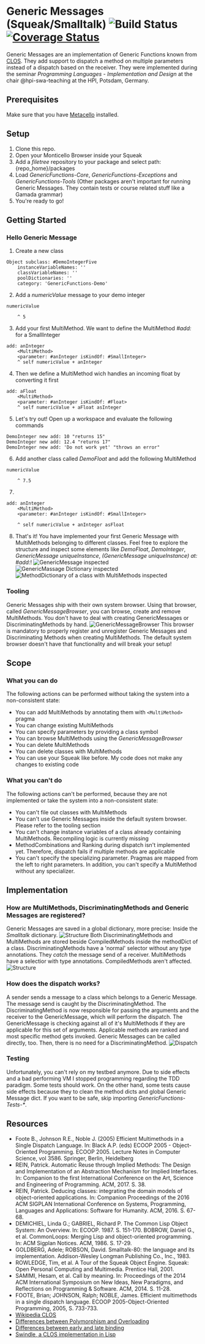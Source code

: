 # Generic Messages (Squeak/Smalltalk) ![Build Status](https://travis-ci.org/marcfreiheit/generic-functions-squeak.svg?branch=master) [![Coverage Status](https://coveralls.io/repos/github/marcfreiheit/generic-functions-squeak/badge.svg?branch=master)](https://coveralls.io/github/marcfreiheit/generic-functions-squeak?branch=master)
Generic Messages are an implementation of Generic Functions known from [CLOS](https://en.wikipedia.org/wiki/Common_Lisp_Object_System). They add support to dispatch a method on multiple parameters instead of a dispatch based on the receiver. 
They were implemented during the seminar _Programming Languages - Implementation and Design_ at the chair @hpi-swa-teaching at the HPI, Potsdam, Germany.

## Prerequisites
Make sure that you have [Metacello](https://github.com/dalehenrich/metacello-work) installed. 
## Setup
1. Clone this repo.
1. Open your Monticello Browser inside your Squeak
1. Add a _filetree_ repository to your package and select path: {repo_home}/packages
1. Load _GenericFunctions-Core_, _GenericFunctions-Exceptions_ and _GenericFunctions-Tools_ (Other packages aren't important for running Generic Messages. They contain tests or course related stuff like a Gamada grammar)
1. You're ready to go!

## Getting Started
### Hello Generic Message
1. Create a new class
```Smalltalk
Object subclass: #DemoIntegerFive
	instanceVariableNames: ''
	classVariableNames: ''
	poolDictionaries: ''
	category: 'GenericFunctions-Demo'
```
2. Add a _numericValue_ message to your demo integer
```Smalltalk
numericValue

	^ 5
```
3. Add your first MultiMethod. We want to define the MultiMethod _#add:_ for a SmallInteger 
```Smalltalk
add: anInteger
	<MultiMethod>
	<parameter: #anInteger isKindOf: #SmallInteger>
	^ self numericValue + anInteger
```
4. Then we define a MultiMethod wich handles an incoming float by converting it first
```Smalltalk
add: aFloat
	<MultiMethod>
	<parameter: #anInteger isKindOf: #Float>
	^ self numericValue + aFloat asInteger
```
5. Let's try out! Open up a workspace and evaluate the following commands
```Smalltalk
DemoInteger new add: 10 "returns 15"
DemoInteger new add: 12.4 "returns 17"
DemoInteger new add: 'Do not work yet' "throws an error"
```
6. Add another class called _DemoFloat_ and add the following MultiMethod
```Smalltalk
numericValue

	^ 7.5
```
7. 
```Smalltalk
add: anInteger
	<MultiMethod>
	<parameter: #anInteger isKindOf: #SmallInteger>
	
	^ self numericValue + anInteger asFloat
```
8. That's it! You have implemented your first Generic Message with MultiMethods belonging to different classes. Feel free to explore the structure and inspect some elements like _DemoFloat_, _DemoInteger_, _GenericMessage uniqueInstance_, _(GenericMessage uniqueInstance) at: #add:_!
![GenericMessage inspected](https://github.com/marcfreiheit/generic-functions-squeak/blob/master/resources/img/Demo-GenericMessage.png)
![GenericMassage Dictionary inspected](https://github.com/marcfreiheit/generic-functions-squeak/blob/master/resources/img/Demo-Global-GenericMessages.png)
![MethodDictionary of a class with MultiMethods inspected](https://github.com/marcfreiheit/generic-functions-squeak/blob/master/resources/img/Demo-MethodDictionary.png)


### Tooling
Generic Messages ship with their own system browser. Using that browser, called _GenericMessageBrowser_, you can browse, create and remove MultiMethods. You don't have to deal with creating GenericMessages or DiscriminatingMethods by hand.
![GenericMessageBrowser](https://github.com/marcfreiheit/generic-functions-squeak/blob/master/resources/img/Tooling-GenericMessageBrowser.png)
This browser is mandatory to properly register and unregister Generic Messages and Discriminating Methods when creating MultiMethods. The default system browser doesn't have that functionality and will break your setup! 

## Scope
### What you can do
The following actions can be performed without taking the system into a non-consistent state:
* You can add MultiMethods by annotating them with `<MultiMethod>` pragma
* You can change existing MultiMethods
* You can specify parameters by providing a class symbol
* You can browse MultiMethods using the _GenericMessageBrowser_
* You can delete MultiMethods
* You can delete classes with MultiMethods
* You can use your Squeak like before. My code does not make any changes to existing code
### What you can't do
The following actions can't be performed, because they are not implemented or take the system into a non-consistent state:
* You can't file out classes with MultiMethods
* You can't use Generic Messages inside the default system browser. Please refer to the tooling section
* You can't change instance variables of a class already containing MultiMethods. Recompiling logic is currently missing
* MethodCombinations and Ranking during dispatch isn't implemented yet. Therefore, dispatch fails if multiple methods are applicable
* You can't specify the specializing parameter. Pragmas are mapped from the left to right parameters. In addition, you can't specify a MultiMethod without any specializer.

## Implementation
### How are MultiMethods, DiscriminatingMethods and Generic Messages are registered?
Generic Messages are saved in a global dictionary, more precise: Inside the _Smalltalk_ dictionary.
![Structure](https://github.com/marcfreiheit/generic-functions-squeak/blob/master/resources/img/Project%20Presentation%20-%20Generic%20Messages.png)
Both DiscriminatingMethods and MultiMethods are stored beside CompiledMethods inside the methodDict of a class. DiscriminatingMethods have a 'normal' selector without any type annotations. They _catch_ the message send of a receiver. MultiMethods have a selectior with type annotations. CompiledMethods aren't affected. 
![Structure](https://github.com/marcfreiheit/generic-functions-squeak/blob/master/resources/img/Project%20Presentation%20-%20Entrypoint_%20Discriminating%20Methods.png)
### How does the dispatch works? 
A sender sends a message to a class which belongs to a Generic Message. The message send is caught by the DiscriminatingMethod. The DiscriminatingMethod is now responsible for passing the arguments and the receiver to the GenericMessage, which will perform the dispatch.
The GenericMessage is checking against all of it's MultiMethods if they are applicable for this set of arguments. Applicable methods are ranked and most specific method gets invoked.
Generic Messages can be called directly, too. Then, there is no need for a DiscriminatingMethod.
![Dispatch](https://github.com/marcfreiheit/generic-functions-squeak/blob/master/resources/img/Generic%20Messages%20-%20Dispatch.png)
### Testing
Unfortunately, you can't rely on my testbed anymore. Due to side effects and a bad performing VM I stopped programming regarding the TDD paradigm. Some tests should work. On the other hand, some tests cause side effects because they to clean the method dicts and global Generic Message dict. 
If you want to be safe, skip importing _GenericFunctions-Tests-*_.

## Resources
* Foote B., Johnson R.E., Noble J. (2005) Efficient Multimethods in a Single Dispatch Language. In: Black A.P. (eds) ECOOP 2005 - Object-Oriented Programming. ECOOP 2005. Lecture Notes in Computer Science, vol 3586. Springer, Berlin, Heidelberg
* REIN, Patrick. Automatic Reuse through Implied Methods: The Design and Implementation of an Abstraction Mechanism for Implied Interfaces. In: Companion to the first International Conference on the Art, Science and Engineering of Programming. ACM, 2017. S. 38.
* REIN, Patrick. Deducing classes: integrating the domain models of object-oriented applications. In: Companion Proceedings of the 2016 ACM SIGPLAN International Conference on Systems, Programming, Languages and Applications: Software for Humanity. ACM, 2016. S. 67-68.
* DEMICHIEL, Linda G.; GABRIEL, Richard P. The Common Lisp Object System: An Overview. In: ECOOP. 1987. S. 151-170.
BOBROW, Daniel G., et al. CommonLoops: Merging Lisp and object-oriented programming. In: ACM Sigplan Notices. ACM, 1986. S. 17-29.
* GOLDBERG, Adele; ROBSON, David. Smalltalk-80: the language and its implementation. Addison-Wesley Longman Publishing Co., Inc., 1983.
* ROWLEDGE, Tim, et al. A Tour of the Squeak Object Engine. Squeak: Open Personal Computing and Multimedia. Prentice Hall, 2001.
* SAMIMI, Hesam, et al. Call by meaning. In: Proceedings of the 2014 ACM International Symposium on New Ideas, New Paradigms, and Reflections on Programming & Software. ACM, 2014. S. 11-28.
* FOOTE, Brian; JOHNSON, Ralph; NOBLE, James. Efficient multimethods in a single dispatch language. ECOOP 2005-Object-Oriented Programming, 2005, S. 733-733.
* [Wikipedia CLOS](https://en.wikipedia.org/wiki/Common_Lisp_Object_System)
* [Differences between Polymorphism and Overloading](http://www.differencebetween.info/difference-between-polymorphism-and-overloading)
* [Differences between early and late binding](https://stackoverflow.com/questions/10580/what-is-the-difference-between-early-and-late-binding)
* [Swindle, a CLOS implementation in Lisp](http://download.plt-scheme.org/doc/301/html/swindle/)
